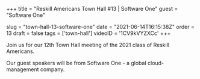 +++
title = "Reskill Americans Town Hall #13 | Software One"
guest = "Software One"

slug = "town-hall-13-software-one"
date = "2021-06-14T16:15:38Z"
order = 13
draft = false
tags = ['town-hall']
videoID = '1CV9kVYZXCc'
+++

Join us for our 12th Town Hall meeting of the 2021 class of Reskill Americans.

Our guest speakers will be from Software One - a global cloud-management company.
